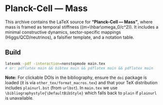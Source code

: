 # Planck-Cell — Mass

This archive contains the LaTeX source for **“Planck-Cell — Mass”**, where mass is framed as temporal stiffness (\(m=\hbar\omega_0/c^2\)). It includes a minimal constructive dynamics, sector-specific mappings (Higgs/QCD/neutrinos), a falsifier template, and a notation table.

## Build
```bash
latexmk -pdf -interaction=nonstopmode main.tex
# or: pdflatex main && bibtex main && pdflatex main && pdflatex main
```
**Note:** For clickable DOIs in the bibliography, ensure the `doi` package is loaded (it is via `other_tex/format_macros.tex`) and that your TeX distribution includes `plainurl.bst` (from `urlbst`). In `main.tex` we use `\bibliographystyle{\DefaultBibStyle}` which falls back to `plain` if `plainurl` is unavailable.
